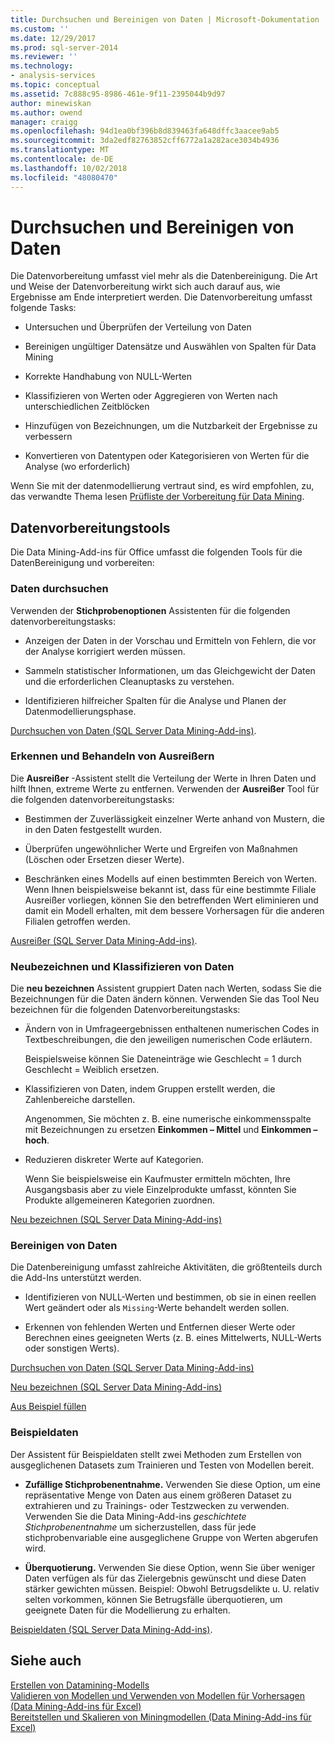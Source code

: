 ```yaml
---
title: Durchsuchen und Bereinigen von Daten | Microsoft-Dokumentation
ms.custom: ''
ms.date: 12/29/2017
ms.prod: sql-server-2014
ms.reviewer: ''
ms.technology:
- analysis-services
ms.topic: conceptual
ms.assetid: 7c888c95-8986-461e-9f11-2395044b9d97
author: minewiskan
ms.author: owend
manager: craigg
ms.openlocfilehash: 94d1ea0bf396b8d839463fa648dffc3aacee9ab5
ms.sourcegitcommit: 3da2edf82763852cff6772a1a282ace3034b4936
ms.translationtype: MT
ms.contentlocale: de-DE
ms.lasthandoff: 10/02/2018
ms.locfileid: "48080470"
---
```

# <a name="exploring-and-cleaning-data"></a>Durchsuchen und Bereinigen von Daten
  Die Datenvorbereitung umfasst viel mehr als die Datenbereinigung. Die Art und Weise der Datenvorbereitung wirkt sich auch darauf aus, wie Ergebnisse am Ende interpretiert werden. Die Datenvorbereitung umfasst folgende Tasks:  
  
-   Untersuchen und Überprüfen der Verteilung von Daten  
  
-   Bereinigen ungültiger Datensätze und Auswählen von Spalten für Data Mining  
  
-   Korrekte Handhabung von NULL-Werten  
  
-   Klassifizieren von Werten oder Aggregieren von Werten nach unterschiedlichen Zeitblöcken  
  
-   Hinzufügen von Bezeichnungen, um die Nutzbarkeit der Ergebnisse zu verbessern  
  
-   Konvertieren von Datentypen oder Kategorisieren von Werten für die Analyse (wo erforderlich)  
  
 Wenn Sie mit der datenmodellierung vertraut sind, es wird empfohlen, zu, das verwandte Thema lesen [Prüfliste der Vorbereitung für Data Mining](checklist-of-preparation-for-data-mining.md).  
  
## <a name="data-preparation-tools"></a>Datenvorbereitungstools  
 Die Data Mining-Add-ins für Office umfasst die folgenden Tools für die DatenBereinigung und vorbereiten:  
  
### <a name="explore-data"></a>Daten durchsuchen  
 Verwenden der **Stichprobenoptionen** Assistenten für die folgenden datenvorbereitungstasks:  
  
-   Anzeigen der Daten in der Vorschau und Ermitteln von Fehlern, die vor der Analyse korrigiert werden müssen.  
  
-   Sammeln statistischer Informationen, um das Gleichgewicht der Daten und die erforderlichen Cleanuptasks zu verstehen.  
  
-   Identifizieren hilfreicher Spalten für die Analyse und Planen der Datenmodellierungsphase.  
  
 [Durchsuchen von Daten &#40;SQL Server Data Mining-Add-ins&#41;](explore-data-sql-server-data-mining-add-ins.md).  
  
### <a name="detect-and-handle-outliers"></a>Erkennen und Behandeln von Ausreißern  
 Die **Ausreißer** -Assistent stellt die Verteilung der Werte in Ihren Daten und hilft Ihnen, extreme Werte zu entfernen. Verwenden der **Ausreißer** Tool für die folgenden datenvorbereitungstasks:  
  
-   Bestimmen der Zuverlässigkeit einzelner Werte anhand von Mustern, die in den Daten festgestellt wurden.  
  
-   Überprüfen ungewöhnlicher Werte und Ergreifen von Maßnahmen (Löschen oder Ersetzen dieser Werte).  
  
-   Beschränken eines Modells auf einen bestimmten Bereich von Werten. Wenn Ihnen beispielsweise bekannt ist, dass für eine bestimmte Filiale Ausreißer vorliegen, können Sie den betreffenden Wert eliminieren und damit ein Modell erhalten, mit dem bessere Vorhersagen für die anderen Filialen getroffen werden.  
  
 [Ausreißer &#40;SQL Server Data Mining-Add-ins&#41;](outliers-sql-server-data-mining-add-ins.md).  
  
### <a name="relabel-and-bin-data"></a>Neubezeichnen und Klassifizieren von Daten  
 Die **neu bezeichnen** Assistent gruppiert Daten nach Werten, sodass Sie die Bezeichnungen für die Daten ändern können. Verwenden Sie das Tool Neu bezeichnen für die folgenden Datenvorbereitungstasks:  
  
-   Ändern von in Umfrageergebnissen enthaltenen numerischen Codes in Textbeschreibungen, die den jeweiligen numerischen Code erläutern.  
  
     Beispielsweise können Sie Dateneinträge wie Geschlecht = 1 durch Geschlecht = Weiblich ersetzen.  
  
-   Klassifizieren von Daten, indem Gruppen erstellt werden, die Zahlenbereiche darstellen.  
  
     Angenommen, Sie möchten z. B. eine numerische einkommensspalte mit Bezeichnungen zu ersetzen **Einkommen – Mittel** und **Einkommen – hoch**.  
  
-   Reduzieren diskreter Werte auf Kategorien.  
  
     Wenn Sie beispielsweise ein Kaufmuster ermitteln möchten, Ihre Ausgangsbasis aber zu viele Einzelprodukte umfasst, könnten Sie Produkte allgemeineren Kategorien zuordnen.  
  
 [Neu bezeichnen &#40;SQL Server Data Mining-Add-ins&#41;](relabel-sql-server-data-mining-add-ins.md)  
  
### <a name="cleanse-data"></a>Bereinigen von Daten  
 Die Datenbereinigung umfasst zahlreiche Aktivitäten, die größtenteils durch die Add-Ins unterstützt werden.  
  
-   Identifizieren von NULL-Werten und bestimmen, ob sie in einen reellen Wert geändert oder als `Missing`-Werte behandelt werden sollen.  
  
-   Erkennen von fehlenden Werten und Entfernen dieser Werte oder Berechnen eines geeigneten Werts (z. B. eines Mittelwerts, NULL-Werts oder sonstigen Werts).  
  
 [Durchsuchen von Daten &#40;SQL Server Data Mining-Add-ins&#41;](explore-data-sql-server-data-mining-add-ins.md)  
  
 [Neu bezeichnen &#40;SQL Server Data Mining-Add-ins&#41;](relabel-sql-server-data-mining-add-ins.md)  
  
 [Aus Beispiel füllen](fill-from-example-table-analysis-tools-for-excel.md)  
  
### <a name="sample-data"></a>Beispieldaten  
 Der Assistent für Beispieldaten stellt zwei Methoden zum Erstellen von ausgeglichenen Datasets zum Trainieren und Testen von Modellen bereit.  
  
-   **Zufällige Stichprobenentnahme.** Verwenden Sie diese Option, um eine repräsentative Menge von Daten aus einem größeren Dataset zu extrahieren und zu Trainings- oder Testzwecken zu verwenden. Verwenden Sie die Data Mining-Add-ins *geschichtete Stichprobenentnahme* um sicherzustellen, dass für jede stichprobenvariable eine ausgeglichene Gruppe von Werten abgerufen wird.  
  
-   **Überquotierung.** Verwenden Sie diese Option, wenn Sie über weniger Daten verfügen als für das Zielergebnis gewünscht und diese Daten stärker gewichten müssen. Beispiel: Obwohl Betrugsdelikte u. U. relativ selten vorkommen, können Sie Betrugsfälle überquotieren, um geeignete Daten für die Modellierung zu erhalten.  
  
 [Beispieldaten &#40;SQL Server Data Mining-Add-ins&#41;](sample-data-sql-server-data-mining-add-ins.md).  
  
## <a name="see-also"></a>Siehe auch  
 [Erstellen von Datamining-Modells](creating-a-data-mining-model.md)   
 [Validieren von Modellen und Verwenden von Modellen für Vorhersagen &#40;Data Mining-Add-ins für Excel&#41;](validating-models-and-using-models-for-prediction-data-mining-add-ins-for-excel.md)   
 [Bereitstellen und Skalieren von Miningmodellen &#40;Data Mining-Add-ins für Excel&#41;](deploying-and-scaling-mining-models-data-mining-add-ins-for-excel.md)  
  
  
